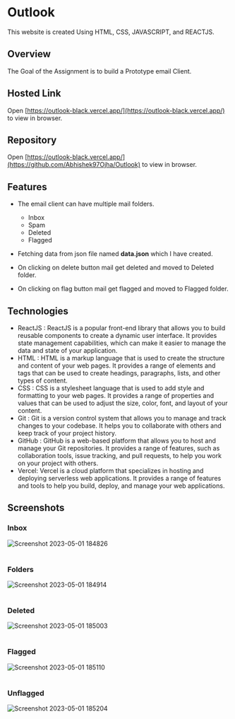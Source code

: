 # Outlook
This website is created Using HTML, CSS, JAVASCRIPT, and REACTJS.

## Overview 
The Goal of the Assignment is to build a Prototype email Client.

## Hosted Link 
Open [https://outlook-black.vercel.app/](https://outlook-black.vercel.app/) to view in browser.

## Repository
Open [https://outlook-black.vercel.app/](https://github.com/Abhishek97Ojha/Outlook) to view in browser.

## Features
- The email client can have multiple mail folders.
  - Inbox
  - Spam
  - Deleted 
  - Flagged

- Fetching data from json file named **data.json** which I have created.
- On clicking on delete button mail get deleted and moved to Deleted folder.
- On clicking on flag button mail get flagged and moved to Flagged folder.

## Technologies
- ReactJS : ReactJS is a popular front-end library that allows you to build reusable components to create a dynamic user interface. It provides state management capabilities, which can make it easier to manage the data and state of your application.
- HTML : HTML is a markup language that is used to create the structure and content of your web pages. It provides a range of elements and tags that can be used to create headings, paragraphs, lists, and other types of content.
- CSS : CSS is a stylesheet language that is used to add style and formatting to your web pages. It provides a range of properties and values that can be used to adjust the size, color, font, and layout of your content.
- Git : Git is a version control system that allows you to manage and track changes to your codebase. It helps you to collaborate with others and keep track of your project history.
- GitHub : GitHub is a web-based platform that allows you to host and manage your Git repositories. It provides a range of features, such as collaboration tools, issue tracking, and pull requests, to help you work on your project with others.
- Vercel: Vercel is a cloud platform that specializes in hosting and deploying serverless web applications. It provides a range of features and tools to help you build, deploy, and manage your web applications.

## Screenshots

### Inbox
![Screenshot 2023-05-01 184826](https://user-images.githubusercontent.com/73434349/235457443-4faf00f1-cf4a-414e-819f-3f57a2daf1ec.png)
<br/><br/>

### Folders
![Screenshot 2023-05-01 184914](https://user-images.githubusercontent.com/73434349/235457587-0e79e16d-c9fe-40ae-a9e1-66ab59f982a2.png)
<br/><br/>

### Deleted
![Screenshot 2023-05-01 185003](https://user-images.githubusercontent.com/73434349/235457648-fcbd98b2-1382-4c27-a51c-e4f6372204f1.png)
<br/><br/>

### Flagged
![Screenshot 2023-05-01 185110](https://user-images.githubusercontent.com/73434349/235457733-20421289-54de-4e43-a758-f04a01cff951.png)
<br/><br/>

### Unflagged
![Screenshot 2023-05-01 185204](https://user-images.githubusercontent.com/73434349/235457743-c7fb8ac7-54a8-4056-a7fe-136b926b1ed6.png)
<br/><br/>


